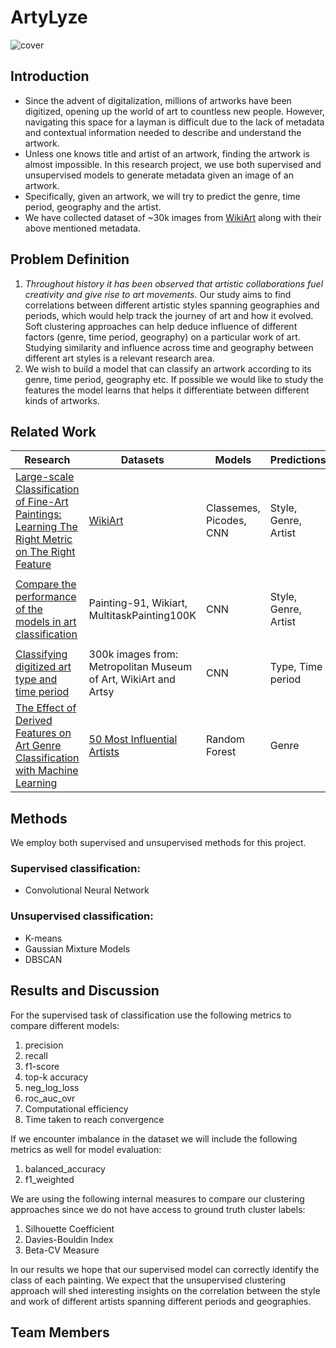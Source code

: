 # ArtyLyze
![cover](https://user-images.githubusercontent.com/30972206/194464894-9d62315c-a117-4bab-8a67-a149fac6448f.jpg)

## Introduction
- Since the advent of digitalization, millions of artworks have been digitized, opening up the world of art to countless new people. However, navigating this space for a layman is difficult due to the lack of metadata and contextual information needed to describe and understand the artwork. 
- Unless one knows title and artist of an artwork, finding the artwork is almost impossible. In this research project, we use both supervised and unsupervised models to generate metadata given an image of an artwork. 
- Specifically, given an artwork, we will try to predict the genre, time period, geography and the artist. 
- We have collected dataset of ~30k images from [WikiArt](wikiart.org) along with their above mentioned metadata.

## Problem Definition
1. *Throughout history it has been observed that artistic collaborations fuel creativity and give rise to art movements.* Our study aims to find correlations between different artistic styles spanning geographies and periods, which would help track the journey of art and how it evolved. Soft clustering approaches can help deduce influence of different factors (genre, time period, geography) on a particular work of art. Studying similarity and influence across time and geography between different art styles is a relevant research area.
2. We wish to build a model that can classify an artwork according to its genre, time period, geography etc. If possible we would like to study the features the model learns that helps it differentiate between different kinds of artworks.


## Related Work 
| Research                                                                                                                                         | Datasets                                                                                        | Models              | Predictions        | Metrics                                                     | Year |
|----------------------------------------------------------------------------------------------------------------------------------------------------|---------------------------------------------------------------------------------------------------|-----------------------|----------------------|---------------------------------------------------------------|---------|
| [Large-scale Classification of Fine-Art Paintings: Learning The Right Metric on The Right Feature](https://arxiv.org/pdf/1505.00855.pdf)             | [WikiArt](https://www.wikiart.org/)                                                                 | Classemes, Picodes, CNN | Style, Genre, Artist   | Accuracy: 63%                                                   | 2015      |
| [Compare the performance of the models in art classification](https://journals.plos.org/plosone/article?id=10.1371/journal.pone.0248414)             | Painting-91, Wikiart, MultitaskPainting100K                                                         | CNN                     | Style, Genre, Artist  | <ul> <li>Painting-91: 80% <li>Wikiart: 91% <li>MultitaskPainting100K: 65% | 2021      |
| [Classifying digitized art type and time period](https://www.jevinwest.org/papers/Yang2018KDDart.pdf)                                                | 300k images from: Metropolitan Museum of Art, WikiArt and Artsy                                     | CNN                     | Type, Time period     | Accuracy for type: 87%, for time: 57%                           | 2018      |
| [The Effect of Derived Features on Art Genre Classification with Machine Learning](http://www.saujs.sakarya.edu.tr/en/download/article-file/1668894) | [50 Most Influential Artists ](https://www.kaggle.com/datasets/ikarus777/best-artworks-of-all-time) | Random Forest           | Genre            | F1 score: 82%                                                   | 2021      |

## Methods
We employ both supervised and unsupervised methods for this project. 
### Supervised classification:
- Convolutional Neural Network
### Unsupervised classification: 
- K-means 
- Gaussian Mixture Models
- DBSCAN

## Results and Discussion
For the supervised task of classification use the following metrics to compare different models:

1. precision
2. recall
3. f1-score
4. top-k accuracy
5. neg_log_loss
6. roc_auc_ovr
7. Computational efficiency 
8. Time taken to reach convergence 

If we encounter imbalance in the dataset we will include the following metrics as well for model evaluation: 

1. balanced_accuracy
2. f1_weighted 

We are using the following internal measures to compare our clustering approaches since we do not have access to ground truth cluster labels: 

1. Silhouette Coefficient
2. Davies-Bouldin Index
3. Beta-CV Measure 

In our results we hope that our supervised model can correctly identify the class of each painting. We expect that the unsupervised clustering approach will shed interesting insights on the correlation between the style and work of different artists spanning different periods and geographies.

## Team Members
